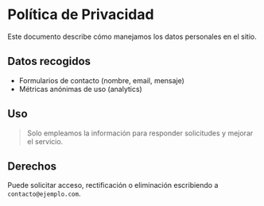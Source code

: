 # Política de Privacidad

Este documento describe cómo manejamos los datos personales en el sitio.

## Datos recogidos
- Formularios de contacto (nombre, email, mensaje)
- Métricas anónimas de uso (analytics)

## Uso
> Solo empleamos la información para responder solicitudes y mejorar el servicio.

## Derechos
Puede solicitar acceso, rectificación o eliminación escribiendo a `contacto@ejemplo.com`.
